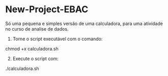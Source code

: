 # New-Project-EBAC
Só uma pequena e simples versão de uma calculadora, para uma atividade no curso de analise de dados.

1. Torne o script executável com o comando:

  chmod +x calculadora.sh

2. Execute o script com:

  ./calculadora.sh
